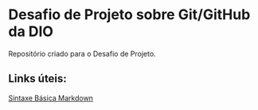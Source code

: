 # Desafio de Projeto sobre Git/GitHub da DIO
Repositório criado para o Desafio de Projeto.

## Links úteis:
[Sintaxe Básica Markdown](https://www.markdownguide.org/basic-syntax/)
